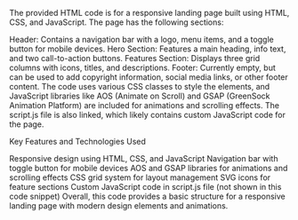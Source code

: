 

The provided HTML code is for a responsive landing page built using HTML, CSS, and JavaScript. The page has the following sections:

Header: Contains a navigation bar with a logo, menu items, and a toggle button for mobile devices.
Hero Section: Features a main heading, info text, and two call-to-action buttons.
Features Section: Displays three grid columns with icons, titles, and descriptions.
Footer: Currently empty, but can be used to add copyright information, social media links, or other footer content.
The code uses various CSS classes to style the elements, and JavaScript libraries like AOS (Animate on Scroll) and GSAP (GreenSock Animation Platform) are included for animations and scrolling effects. The script.js file is also linked, which likely contains custom JavaScript code for the page.

Key Features and Technologies Used

Responsive design using HTML, CSS, and JavaScript
Navigation bar with toggle button for mobile devices
AOS and GSAP libraries for animations and scrolling effects
CSS grid system for layout management
SVG icons for feature sections
Custom JavaScript code in script.js file (not shown in this code snippet)
Overall, this code provides a basic structure for a responsive landing page with modern design elements and animations.

